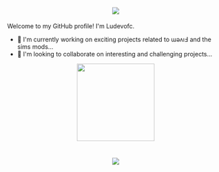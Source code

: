 <h1 align="center">
    <img src="https://readme-typing-svg.herokuapp.com/?lines=Hello+👋;Me+call+Lu;...;A+lot+pleasure!&center=true&size=25">
    </a>
</h1>

Welcome to my GitHub profile! I'm Ludevofc.

- 🔭 I'm currently working on exciting projects related to ɯǝʌıℲ and the sims mods...
- 👯 I'm looking to collaborate on interesting and challenging projects...
  
<div align="center">
  <a href="https://github.com/Ludevofc"></a>
  <img height="180em" src="https://github-readme-stats.vercel.app/api/top-langs/?username=Ludevofc&layout=compact&theme=dracula&include_all_commits=true&count_private=false"/>
</div>

##


<h1 align="center">
    <img src="https://readme-typing-svg.herokuapp.com/?lines=We+see+in+soon&center=true&size=25">
    </a>
</h1>

